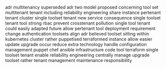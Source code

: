 adr multitenancy superseded adr two model proposed concerning tool set multitenant tenant including reliability engineering share instance pertenant tenant cluster single toolset tenant new service consequence single toolset tenant tool strong rbac prevent crosstenant pollution single tool tenant could easily adapted future allow pertenant tool deployment requirement change authentication toolsets align adr believed toolset sitting within kubernetes cluster rather puppetised terraformed instance allow easier update upgrade occur reduce extra technology handle configuration management puppet chef ansible infrastructure code tool terraform single toolset tenant enable reliability engineering centrally manage upgrade toolset rather tenant management maintenance responsibility